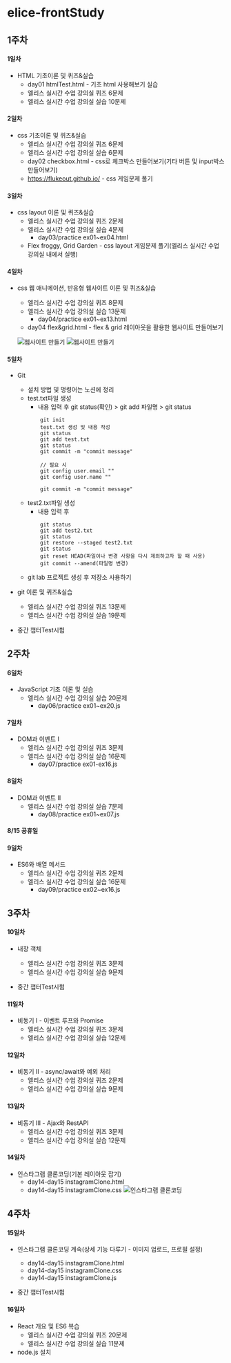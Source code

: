 # elice-frontStudy

## 1주차
#### 1일차
-  HTML 기초이론 및 퀴즈&실습
    - day01 htmlTest.html - 기초 html 사용해보기 실습
    - 엘리스 실시간 수업 강의실 퀴즈 6문제
    - 엘리스 실시간 수업 강의실 실습 10문제
    
#### 2일차
-  css 기초이론 및 퀴즈&실습
    - 엘리스 실시간 수업 강의실 퀴즈 6문제
    - 엘리스 실시간 수업 강의실 실습 6문제
    - day02 checkbox.html - css로 체크박스 만들어보기(기타 버튼 및 input박스 만들어보기)
    - https://flukeout.github.io/ - css 게임문제 풀기

#### 3일차
- css layout 이론 및 퀴즈&실습
    - 엘리스 실시간 수업 강의실 퀴즈 2문제
    - 엘리스 실시간 수업 강의실 실습 4문제
        - day03/practice ex01~ex04.html
    - Flex froggy, Grid Garden - css layout 게임문제 풀기(엘리스 실시간 수업 강의실 내에서 실행)

#### 4일차
- css 웹 애니메이션, 반응형 웹사이트 이론 및 퀴즈&실습
    - 엘리스 실시간 수업 강의실 퀴즈 8문제
    - 엘리스 실시간 수업 강의실 실습 13문제
        - day04/practice ex01~ex13.html
    - day04 flex&grid.html - flex & grid 레이아웃을 활용한 웹사이트 만들어보기

    ![웹사이트 만들기](https://raw.githubusercontent.com/zzzissu/elice-frontStudy/main/img/flex%26grid.png)
    ![웹사이트 만들기](https://raw.githubusercontent.com/zzzissu/elice-frontStudy/main/img/flex%26grid2.png)

#### 5일차
- Git 
    - 설치 방법 및 명령어는 노션에 정리
    - test.txt파일 생성
        - 내용 입력 후 git status(확인) > git add 파일명 > git status
        ```
            git init
            test.txt 생성 및 내용 작성
            git status
            git add test.txt
            git status
            git commit -m "commit message"

            // 필요 시
            git config user.email ""
            git config user.name ""

            git commit -m "commit message"
        ```
    - test2.txt파일 생성
        - 내용 입력 후
        ```
            git status
            git add test2.txt
            git status
            git restore --staged test2.txt
            git status
            git reset HEAD(파일이나 변경 사항을 다시 제외하고자 할 때 사용)
            git commit --amend(파일명 변경)
        ```
    - git lab 프로젝트 생성 후 저장소 사용하기
    
- git 이론 및 퀴즈&실습
    - 엘리스 실시간 수업 강의실 퀴즈 13문제
    - 엘리스 실시간 수업 강의실 실습 19문제

- 중간 챕터Test시험

## 2주차
#### 6일차
- JavaScript 기초 이론 및 실습
    - 엘리스 실시간 수업 강의실 실습 20문제
        - day06/practice ex01~ex20.js

#### 7일차
- DOM과 이벤트 Ⅰ
    - 엘리스 실시간 수업 강의실 퀴즈 3문제
    - 엘리스 실시간 수업 강의실 실습 16문제
        - day07/practice ex01-ex16.js

#### 8일차
- DOM과 이벤트 Ⅱ
    - 엘리스 실시간 수업 강의실 실습 7문제
        - day08/practice ex01~ex07.js

#### 8/15 공휴일

#### 9일차
- ES6와 배열 메서드
    - 엘리스 실시간 수업 강의실 퀴즈 2문제
    - 엘리스 실시간 수업 강의실 실습 16문제
        - day09/practice ex02~ex16.js

## 3주차
#### 10일차
- 내장 객체
    - 엘리스 실시간 수업 강의실 퀴즈 3문제
    - 엘리스 실시간 수업 강의실 실습 9문제

- 중간 챕터Test시험

#### 11일차
- 비동기 Ⅰ - 이벤트 루프와 Promise
    - 엘리스 실시간 수업 강의실 퀴즈 3문제
    - 엘리스 실시간 수업 강의실 실습 12문제

#### 12일차
- 비동기 Ⅱ - async/await와 예외 처리
    - 엘리스 실시간 수업 강의실 퀴즈 2문제
    - 엘리스 실시간 수업 강의실 실습 9문제

#### 13일차
- 비동기 Ⅲ - Ajax와 RestAPI
    - 엘리스 실시간 수업 강의실 퀴즈 3문제
    - 엘리스 실시간 수업 강의실 실습 12문제

#### 14일차
- 인스타그램 클론코딩(기본 레이아웃 잡기)
    - day14-day15 instagramClone.html
    - day14-day15 instagramClone.css
    ![인스타그램 클론코딩](https://raw.githubusercontent.com/zzzissu/elice-frontStudy/main/img/instagramLayout.png)


## 4주차
#### 15일차
- 인스타그램 클론코딩 계속(상세 기능 다루기 - 이미지 업로드, 프로필 설정)
    - day14-day15 instagramClone.html
    - day14-day15 instagramClone.css
    - day14-day15 instagramClone.js

- 중간 챕터Test시험

#### 16일차
- React 개요 및 ES6 복습
    - 엘리스 실시간 수업 강의실 퀴즈 20문제
    - 엘리스 실시간 수업 강의실 실습 11문제
- node.js 설치
